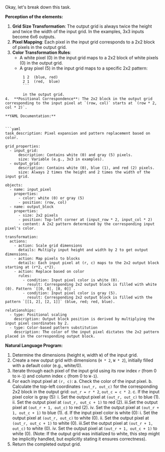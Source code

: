 Okay, let's break down this task.

**Perception of the elements:**

1.  **Grid Size Transformation**: The output grid is always twice the height and twice the width of the input grid. In the examples, 3x3 inputs become 6x6 outputs.
2.  **Pixel Mapping**: Each pixel in the input grid corresponds to a 2x2 block of pixels in the output grid.
3.  **Color Transformation Rules**:
    *   A white pixel (0) in the input grid maps to a 2x2 block of white pixels (0) in the output grid.
    *   A gray pixel (5) in the input grid maps to a specific 2x2 pattern:
        
```
        1 2  (blue, red)
        2 1  (red,  blue)
        ```

        in the output grid.
4.  **Positional Correspondence**: The 2x2 block in the output grid corresponding to the input pixel at `(row, col)` starts at `(row * 2, col * 2)`.

**YAML Documentation:**


```yaml
task_description: Pixel expansion and pattern replacement based on color.

grid_properties:
  - input_grid:
      description: Contains white (0) and gray (5) pixels.
      size: Variable (e.g., 3x3 in examples).
  - output_grid:
      description: Contains white (0), blue (1), and red (2) pixels.
      size: Always 2 times the height and 2 times the width of the input grid.

objects:
  - name: input_pixel
    properties:
      - color: white (0) or gray (5)
      - position: (row, col)
  - name: output_block
    properties:
      - size: 2x2 pixels
      - position: Top-left corner at (input_row * 2, input_col * 2)
      - content: A 2x2 pattern determined by the corresponding input pixel's color.

transformation:
  actions:
    - action: Scale grid dimensions
      details: Multiply input height and width by 2 to get output dimensions.
    - action: Map pixels to blocks
      details: Each input pixel at (r, c) maps to the 2x2 output block starting at (r*2, c*2).
    - action: Replace based on color
      rules:
        - condition: Input pixel color is white (0).
          result: Corresponding 2x2 output block is filled with white (0). Pattern `[[0, 0], [0, 0]]`.
        - condition: Input pixel color is gray (5).
          result: Corresponding 2x2 output block is filled with the pattern `[[1, 2], [2, 1]]` (blue, red; red, blue).

relationships:
  - type: Positional scaling
    description: Output block position is derived by multiplying the input pixel coordinates by 2.
  - type: Color-based pattern substitution
    description: The color of the input pixel dictates the 2x2 pattern placed in the corresponding output block.
```


**Natural Language Program:**

1.  Determine the dimensions (height `H`, width `W`) of the input grid.
2.  Create a new output grid with dimensions (`H * 2`, `W * 2`), initially filled with a default color (e.g., white/0).
3.  Iterate through each pixel of the input grid using its row index `r` (from 0 to `H-1`) and column index `c` (from 0 to `W-1`).
4.  For each input pixel at `(r, c)`:
    a.  Check the color of the input pixel.
    b.  Calculate the top-left coordinates `(out_r, out_c)` for the corresponding 2x2 block in the output grid: `out_r = r * 2`, `out_c = c * 2`.
    c.  If the input pixel color is gray (5):
        i.  Set the output pixel at `(out_r, out_c)` to blue (1).
        ii. Set the output pixel at `(out_r, out_c + 1)` to red (2).
        iii.Set the output pixel at `(out_r + 1, out_c)` to red (2).
        iv. Set the output pixel at `(out_r + 1, out_c + 1)` to blue (1).
    d.  If the input pixel color is white (0):
        i.  Set the output pixel at `(out_r, out_c)` to white (0).
        ii. Set the output pixel at `(out_r, out_c + 1)` to white (0).
        iii.Set the output pixel at `(out_r + 1, out_c)` to white (0).
        iv. Set the output pixel at `(out_r + 1, out_c + 1)` to white (0). (Note: If the output grid was initialized to white, this step might be implicitly handled, but explicitly stating it ensures correctness).
5.  Return the completed output grid.